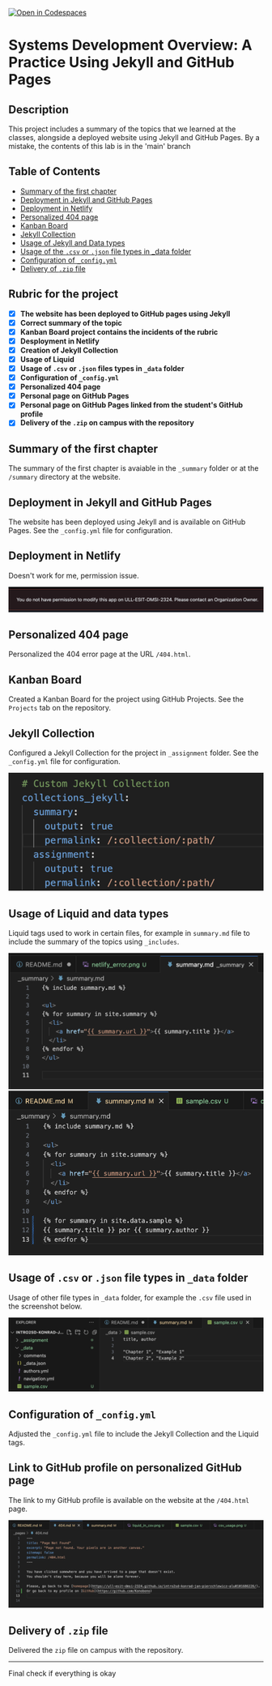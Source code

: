 [![Open in Codespaces](https://classroom.github.com/assets/launch-codespace-7f7980b617ed060a017424585567c406b6ee15c891e84e1186181d67ecf80aa0.svg)](https://classroom.github.com/open-in-codespaces?assignment_repo_id=12080299)

# Systems Development Overview: A Practice Using Jekyll and GitHub Pages

## Description

This project includes a summary of the topics that we learned at the classes, alongside a deployed website using Jekyll and GitHub Pages.
By a mistake, the contents of this lab is in the 'main' branch

## Table of Contents

- [Summary of the first chapter](#Summary-of-the-first-chapter)
- [Deployment in Jekyll and GitHub Pages](#deployment-in-jekyll-and-github-pages)
- [Deployment in Netlify](#deployment-in-netlify)
- [Personalized 404 page](#personalized-404-page)
- [Kanban Board](#kanban-board)
- [Jekyll Collection](#jekyll-collection)
- [Usage of Jekyll and Data types](#usage-of-jekyll-and-data-types)
- [Usage of the `.csv` or `.json` file types in _data folder](#usage-of-the-csv-or-json-file-types-in-_data-folder)
- [Configuration of `_config.yml`](#configuration-of-_configyml)
- [Delivery of `.zip` file](#delivery)

## Rubric for the project

- [x] **The website has been deployed to GitHub pages using Jekyll**
- [x] **Correct summary of the topic**
- [x] **Kanban Board project contains the incidents of the rubric**
- [x] **Desployment in Netlify**
- [x] **Creation of Jekyll Collection**
- [x] **Usage of Liquid**
- [x] **Usage of `.csv` or `.json` files types in `_data` folder**
- [x] **Configuration of `_config.yml`**
- [x] **Personalized 404 page**
- [x] **Personal page on GitHub Pages**
- [x] **Personal page on GitHub Pages linked from the student's GitHub profile**
- [x] **Delivery of the `.zip` on campus with the repository**

## Summary of the first chapter

The summary of the first chapter is avaiable in the `_summary` folder or at the `/summary` directory at the website.

## Deployment in Jekyll and GitHub Pages

The website has been deployed using Jekyll and is available on GitHub Pages. See the `_config.yml` file for configuration.

## Deployment in Netlify

Doesn't work for me, permission issue.

<img src="assets/images/netlify_error.png" alt="Error regarding Netlify that I can't work around">

## Personalized 404 page

Personalized the 404 error page at the URL `/404.html`.

## Kanban Board

Created a Kanban Board for the project using GitHub Projects. See the `Projects` tab on the repository.

## Jekyll Collection

Configured a Jekyll Collection for the project in `_assignment` folder. See the `_config.yml` file for configuration.

<p align="center">
  <img src="assets/images/jekyll_collection.png" alt="Using the Jekyll Collection in _config.yml">
</p>


## Usage of Liquid and data types

Liquid tags used to work in certain files, for example in `summary.md` file to include the summary of the topics using `_includes`.

<p align="center">
  <img src="assets/images/liquid_example.png" alt="Include and list operations using Liquid">
    <img src="assets/images/liquid_in_csv.png" alt="Liquid used on a csv file">
</p>


## Usage of `.csv` or `.json` file types in `_data` folder

Usage of other file types in `_data` folder, for example the `.csv` file used in the screenshot below.

<p align="center">
  <img src="assets/images/csv_usage.png" alt="csv file used">
</p>

## Configuration of `_config.yml`

Adjusted the `_config.yml` file to include the Jekyll Collection and the Liquid tags.

## Link to GitHub profile on personalized GitHub page

The link to my GitHub profile is available on the website at the `/404.html` page.

<p align="center">
  <img src="assets/images/github-link.png" alt="csv file used">
</p>

## Delivery of `.zip` file

Delivered the `zip` file on campus with the repository.

---

Final check if everything is okay
